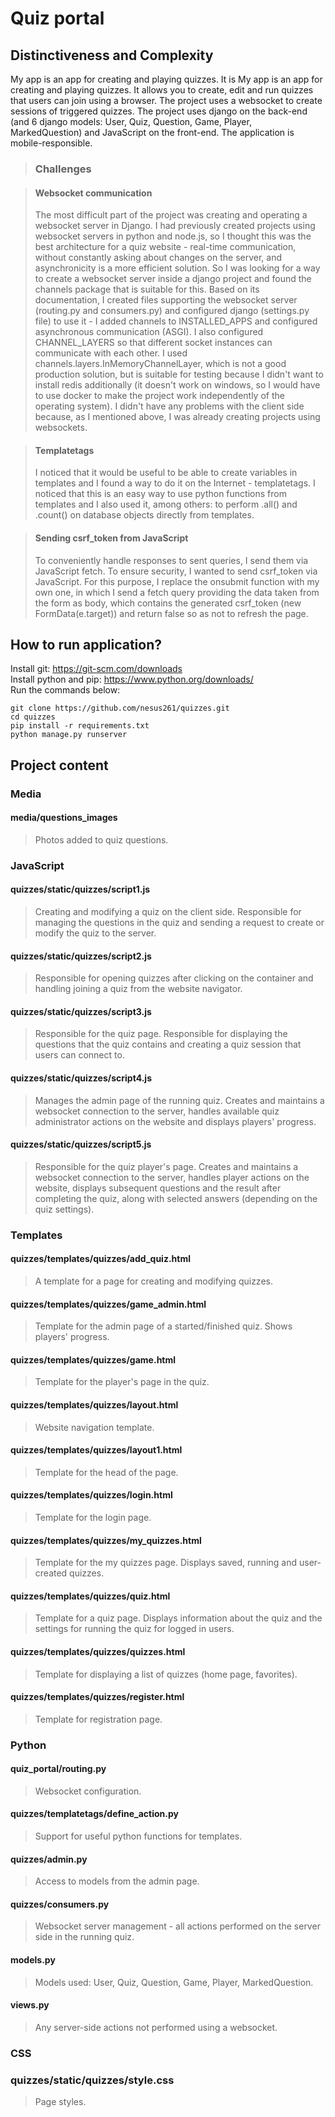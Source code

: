 # Quiz portal

## Distinctiveness and Complexity

My app is an app for creating and playing quizzes. It is My app is an app for creating and playing quizzes. It allows you to create, edit and run quizzes that users can join using a browser. The project uses a websocket to create sessions of triggered quizzes.
The project uses django on the back-end (and 6 django models: User, Quiz, Question, Game, Player, MarkedQuestion) and JavaScript on the front-end.
The application is mobile-responsible.

> ### Challenges

> #### Websocket communication
>
> The most difficult part of the project was creating and operating a websocket server in Django. I had previously created projects using websocket servers in python and node.js, so I thought this was the best architecture for a quiz website - real-time communication, without constantly asking about changes on the server, and asynchronicity is a more efficient solution. So I was looking for a way to create a websocket server inside a django project and found the channels package that is suitable for this. Based on its documentation, I created files supporting the websocket server (routing.py and consumers.py) and configured django (settings.py file) to use it - I added channels to INSTALLED_APPS and configured asynchronous communication (ASGI). I also configured CHANNEL_LAYERS so that different socket instances can communicate with each other. I used channels.layers.InMemoryChannelLayer, which is not a good production solution, but is suitable for testing because I didn't want to install redis additionally (it doesn't work on windows, so I would have to use docker to make the project work independently of the operating system).
> I didn't have any problems with the client side because, as I mentioned above, I was already creating projects using websockets.

> #### Templatetags
>
> I noticed that it would be useful to be able to create variables in templates and I found a way to do it on the Internet - templatetags. I noticed that this is an easy way to use python functions from templates and I also used it, among others: to perform .all() and .count() on database objects directly from templates.

> #### Sending csrf_token from JavaScript
>
> To conveniently handle responses to sent queries, I send them via JavaScript fetch. To ensure security, I wanted to send csrf_token via JavaScript. For this purpose, I replace the onsubmit function with my own one, in which I send a fetch query providing the data taken from the form as body, which contains the generated csrf_token (new FormData(e.target)) and return false so as not to refresh the page.

## How to run application?

Install git: https://git-scm.com/downloads  
Install python and pip: https://www.python.org/downloads/  
Run the commands below:

```
git clone https://github.com/nesus261/quizzes.git
cd quizzes
pip install -r requirements.txt
python manage.py runserver
```

## Project content

### Media

#### **media/questions_images**

> Photos added to quiz questions.

### JavaScript

#### **quizzes/static/quizzes/script1.js**

> Creating and modifying a quiz on the client side. Responsible for managing the questions in the quiz and sending a request to create or modify the quiz to the server.

#### **quizzes/static/quizzes/script2.js**

> Responsible for opening quizzes after clicking on the container and handling joining a quiz from the website navigator.

#### **quizzes/static/quizzes/script3.js**

> Responsible for the quiz page. Responsible for displaying the questions that the quiz contains and creating a quiz session that users can connect to.

#### **quizzes/static/quizzes/script4.js**

> Manages the admin page of the running quiz. Creates and maintains a websocket connection to the server, handles available quiz administrator actions on the website and displays players' progress.

#### **quizzes/static/quizzes/script5.js**

> Responsible for the quiz player's page. Creates and maintains a websocket connection to the server, handles player actions on the website, displays subsequent questions and the result after completing the quiz, along with selected answers (depending on the quiz settings).

### Templates

#### **quizzes/templates/quizzes/add_quiz.html**

> A template for a page for creating and modifying quizzes.

#### **quizzes/templates/quizzes/game_admin.html**

> Template for the admin page of a started/finished quiz. Shows players' progress.

#### **quizzes/templates/quizzes/game.html**

> Template for the player's page in the quiz.

#### **quizzes/templates/quizzes/layout.html**

> Website navigation template.

#### **quizzes/templates/quizzes/layout1.html**

> Template for the head of the page.

#### **quizzes/templates/quizzes/login.html**

> Template for the login page.

#### **quizzes/templates/quizzes/my_quizzes.html**

> Template for the my quizzes page. Displays saved, running and user-created quizzes.

#### **quizzes/templates/quizzes/quiz.html**

> Template for a quiz page. Displays information about the quiz and the settings for running the quiz for logged in users.

#### **quizzes/templates/quizzes/quizzes.html**

> Template for displaying a list of quizzes (home page, favorites).

#### **quizzes/templates/quizzes/register.html**

> Template for registration page.

### Python

#### **quiz_portal/routing.py**

> Websocket configuration.

#### **quizzes/templatetags/define_action.py**

> Support for useful python functions for templates.

#### **quizzes/admin.py**

> Access to models from the admin page.

#### **quizzes/consumers.py**

> Websocket server management - all actions performed on the server side in the running quiz.

#### **models.py**

> Models used: User, Quiz, Question, Game, Player, MarkedQuestion.

#### **views.py**

> Any server-side actions not performed using a websocket.

### CSS

### **quizzes/static/quizzes/style.css**

> Page styles.
